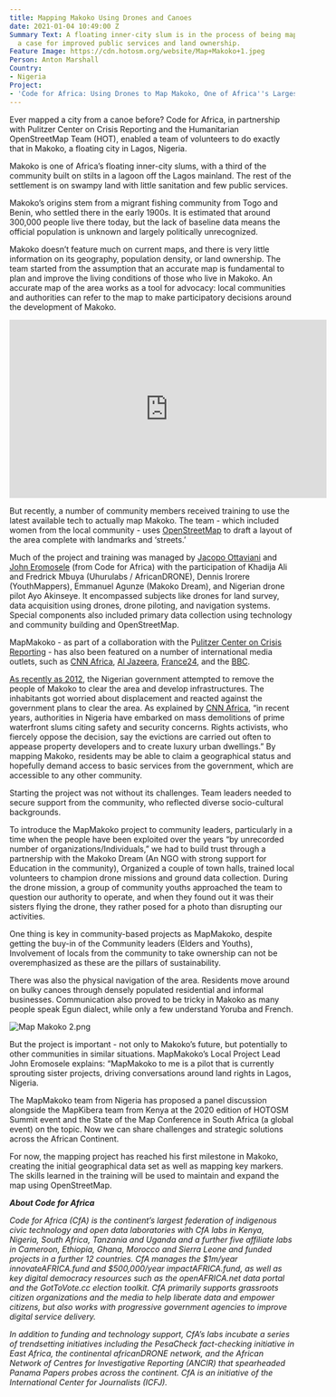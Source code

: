```yaml
---
title: Mapping Makoko Using Drones and Canoes
date: 2021-01-04 10:49:00 Z
Summary Text: A floating inner-city slum is in the process of being mapped to make
  a case for improved public services and land ownership.
Feature Image: https://cdn.hotosm.org/website/Map+Makoko+1.jpeg
Person: Anton Marshall
Country:
- Nigeria
Project:
- 'Code for Africa: Using Drones to Map Makoko, One of Africa''s Largest Slums'
---
```


Ever mapped a city from a canoe before? Code for Africa, in partnership with Pulitzer Center on Crisis Reporting and the Humanitarian OpenStreetMap Team (HOT), enabled a team of volunteers to do exactly that in Makoko, a floating city in Lagos, Nigeria. 

Makoko is one of Africa’s floating inner-city slums, with a third of the community built on stilts in a lagoon off the Lagos mainland. The rest of the settlement is on swampy land with little sanitation and few public services. 

Makoko’s origins stem from a migrant fishing community from Togo and Benin, who settled there in the early 1900s. It is estimated that around 300,000 people live there today, but the lack of baseline data means the official population is unknown and largely politically unrecognized.

Makoko doesn’t feature much on current maps, and there is very little information on its geography, population density, or land ownership. The team started from the assumption that an accurate map is fundamental to plan and improve the living conditions of those who live in Makoko. An accurate map of the area works as a tool for advocacy: local communities and authorities can refer to the map to make participatory decisions around the development of Makoko. 

<iframe width="560" height="315" src="https://www.youtube.com/embed/lZPJQ0wZ1QY" frameborder="0" allow="accelerometer; autoplay; clipboard-write; encrypted-media; gyroscope; picture-in-picture" allowfullscreen></iframe>

But recently, a number of community members received training to use the latest available tech to actually map Makoko. The team - which included women from the local community - uses [OpenStreetMap](https://www.openstreetmap.org/search?query=makoko#map=16/6.4960/3.3912) to draft a layout of the area complete with landmarks and ‘streets.’ 

Much of the project and training was managed by [Jacopo Ottaviani](https://twitter.com/jacopoottaviani?lang=en) and [John Eromosele](https://twitter.com/EROMOSELEJOHNA) (from Code for Africa) with the participation of Khadija Ali and Fredrick Mbuya (Uhurulabs / AfricanDRONE), Dennis Irorere (YouthMappers), Emmanuel Agunze (Makoko Dream), and Nigerian drone pilot Ayo Akinseye. It encompassed subjects like drones for land survey, data acquisition using drones, drone piloting, and navigation systems. Special components also included primary data collection using technology and community building and OpenStreetMap. 

MapMakoko - as part of a collaboration with the P[ulitzer Center on Crisis Reporting](https://pulitzercenter.org/) - has also been featured on a number of international media outlets, such as [CNN Africa](https://edition.cnn.com/2020/02/26/africa/nigeria-makoko-mapping-intl/index.html), [Al Jazeera](https://twitter.com/AJEnglish/status/1204339977242308609), [France24](https://www.france24.com/en/20191129-drone-project-aims-to-put-floating-lagos-slum-on-map), and the [BBC](https://www.bbc.co.uk/programmes/w3csyhry).

[As recently as 2012](https://www.bbc.com/news/world-africa-18870511), the Nigerian government attempted to remove the people of Makoko to clear the area and develop infrastructures. The inhabitants got worried about displacement and reacted against the government plans to clear the area. As explained by [CNN Africa](https://edition.cnn.com/2020/02/26/africa/nigeria-makoko-mapping-intl/index.html), “in recent years, authorities in Nigeria have embarked on mass demolitions of prime waterfront slums citing safety and security concerns. Rights activists, who fiercely oppose the decision, say the evictions are carried out often to appease property developers and to create luxury urban dwellings.” By mapping Makoko, residents may be able to claim a geographical status and hopefully demand access to basic services from the government, which are accessible to any other community.

Starting the project was not without its challenges. Team leaders needed to secure support from the community, who reflected diverse socio-cultural backgrounds. 

To introduce the MapMakoko project to community leaders, particularly in a time when the people have been exploited over the years “by unrecorded number of organizations/Individuals,” we had to build trust through a partnership with the Makoko Dream (An NGO with strong support for Education in the community), Organized a couple of town halls, trained local volunteers to champion drone missions and ground data collection. During the drone mission, a group of community youths approached the team to question our authority to operate, and when they found out it was their sisters flying the drone, they rather posed for a photo than disrupting our activities.

One thing is key in community-based projects as MapMakoko, despite getting the buy-in of the Community leaders (Elders and Youths), Involvement of locals from the community to take ownership can not be overemphasized as these are the pillars of sustainability.

There was also the physical navigation of the area. Residents move around on bulky canoes through densely populated residential and informal businesses. Communication also proved to be tricky in Makoko as many people speak Egun dialect, while only a few understand Yoruba and French.

![Map Makoko 2.png](https://cdn.hotosm.org/website/Map+Makoko+2.png)

But the project is important - not only to Makoko’s future, but potentially to other communities in similar situations. MapMakoko’s Local Project Lead John Eromosele explains: “MapMakoko to me is a pilot that is currently sprouting sister projects, driving conversations around land rights in Lagos, Nigeria.

The MapMakoko team from Nigeria has proposed a panel discussion alongside the MapKibera team from Kenya at the 2020 edition of HOTOSM Summit event and the State of the Map Conference in South Africa (a global event) on the topic. Now we can share challenges and strategic solutions across the African Continent.

For now, the mapping project has reached his first milestone in Makoko, creating the initial geographical data set as well as mapping key markers.  The skills learned in the training will be used to maintain and expand the map using OpenStreetMap. 

***About Code for Africa***

*Code for Africa (CfA) is the continent’s largest federation of indigenous civic technology and open data laboratories with CfA labs in Kenya, Nigeria, South Africa, Tanzania and Uganda and a further five affiliate labs in Cameroon, Ethiopia, Ghana, Morocco and Sierra Leone and funded projects in a further 12 countries. CfA manages the $1m/year innovateAFRICA.fund and $500,000/year impactAFRICA.fund, as well as key digital democracy resources such as the openAFRICA.net data portal and the GotToVote.cc election toolkit. CfA primarily supports grassroots citizen organizations and the media to help liberate data and empower citizens, but also works with progressive government agencies to improve digital service delivery.*

*In addition to funding and technology support, CfA’s labs incubate a series of trendsetting initiatives including the PesaCheck fact-checking initiative in East Africa, the continental africanDRONE network, and the African Network of Centres for Investigative Reporting (ANCIR) that spearheaded Panama Papers probes across the continent. CfA is an initiative of the International Center for Journalists (ICFJ).*